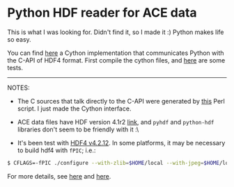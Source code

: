 # Python HDF reader for ACE data

This is what I was looking for. Didn't find it, so I made it :)
Python makes life so easy.

You can find [here](./cython/src) a Cython implementation that communicates Python with the C-API of HDF4 format.
First compile the cython files, and [here](./cython/scripts) are some tests.

---
NOTES:
- The C sources that talk directly to the C-API were generated by [this](http://www.srl.caltech.edu/ACE/ASC/exhdfgen/index.htm) Perl script.
I just made the Cython interface. 

- ACE data files have HDF version 4.1r2 [link](http://www.srl.caltech.edu/ACE/ASC/hdf.html), and `pyhdf` and `python-hdf` libraries don't seem to be friendly with it :\

- It's been test with [HDF4 v4.2.12](ftp://ftp.hdfgroup.org/HDF/HDF_Current/src/hdf-4.2.12.tar.bz2). 
  In some platforms, it may be necessary to build hdf4 with `fPIC`; i.e.:

```bash
$ CFLAGS=-fPIC ./configure --with-zlib=$HOME/local --with-jpeg=$HOME/local --with-szlib=$HOME/local --prefix=$HOME/local
```

  For more details, see [here](ftp://ftp.hdfgroup.org/HDF/releases/HDF4.2.12/src/unpacked/release_notes/INSTALL) and [here](http://lists.osgeo.org/pipermail/gdal-dev/2016-April/044125.html).

<!--- EOF -->

